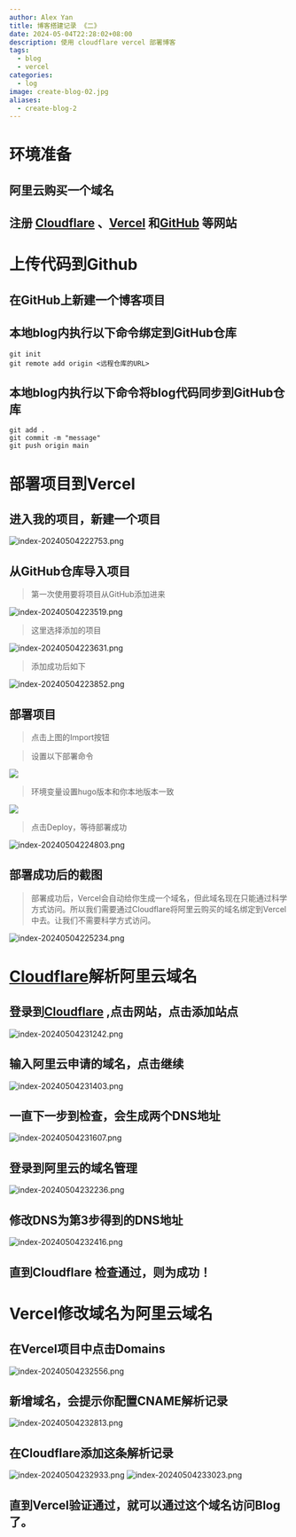 ```yaml
---
author: Alex Yan
title: 博客搭建记录 《二》
date: 2024-05-04T22:28:02+08:00
description: 使用 cloudflare vercel 部署博客
tags:
  - blog
  - vercel
categories:
  - log
image: create-blog-02.jpg
aliases:
  - create-blog-2
---
```

# 环境准备
## 阿里云购买一个域名
## 注册 [Cloudflare](https://dash.cloudflare.com/) 、[Vercel](https://vercel.com/) 和[GitHub](https://github.com/) 等网站

# 上传代码到Github
## 在GitHub上新建一个博客项目
## 本地blog内执行以下命令绑定到GitHub仓库
```shell
git init
git remote add origin <远程仓库的URL>
```
## 本地blog内执行以下命令将blog代码同步到GitHub仓库
```shell
git add .
git commit -m "message"
git push origin main
```
# 部署项目到Vercel
## 进入我的项目，新建一个项目
![index-20240504222753.png](index-20240504222753.png)
## 从GitHub仓库导入项目
> 第一次使用要将项目从GitHub添加进来

![index-20240504223519.png](index-20240504223519.png)
> 这里选择添加的项目

![index-20240504223631.png](index-20240504223631.png)
> 添加成功后如下

![index-20240504223852.png](index-20240504223852.png)

## 部署项目
> 点击上图的Import按钮

> 设置以下部署命令

![](index-20240504224548.png)
> 环境变量设置hugo版本和你本地版本一致

![](index-20240504224659.png)
> 点击Deploy，等待部署成功

![index-20240504224803.png](index-20240504224803.png)
## 部署成功后的截图
> 部署成功后，Vercel会自动给你生成一个域名，但此域名现在只能通过科学方式访问。所以我们需要通过Cloudflare将阿里云购买的域名绑定到Vercel中去。让我们不需要科学方式访问。

![index-20240504225234.png](index-20240504225234.png)
# [Cloudflare](https://dash.cloudflare.com/)解析阿里云域名
## 登录到[Cloudflare](https://dash.cloudflare.com/) ,点击网站，点击添加站点

![index-20240504231242.png](index-20240504231242.png)

## 输入阿里云申请的域名，点击继续

![index-20240504231403.png](index-20240504231403.png)

## 一直下一步到检查，会生成两个DNS地址

![index-20240504231607.png](index-20240504231607.png)

## 登录到阿里云的域名管理

![index-20240504232236.png](index-20240504232236.png)

## 修改DNS为第3步得到的DNS地址

![index-20240504232416.png](index-20240504232416.png)


## 直到Cloudflare 检查通过，则为成功！
# Vercel修改域名为阿里云域名
## 在Vercel项目中点击Domains
![index-20240504232556.png](index-20240504232556.png)

## 新增域名，会提示你配置CNAME解析记录
![index-20240504232813.png](index-20240504232813.png)
## 在Cloudflare添加这条解析记录
![index-20240504232933.png](index-20240504232933.png)
![index-20240504233023.png](index-20240504233023.png)
## 直到Vercel验证通过，就可以通过这个域名访问Blog了。